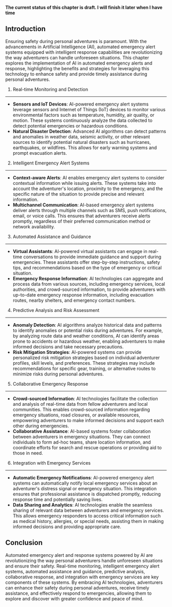 **The current status of this chapter is draft. I will finish it later when I have time**

Introduction
------------

Ensuring safety during personal adventures is paramount. With the advancements in Artificial Intelligence (AI), automated emergency alert systems equipped with intelligent response capabilities are revolutionizing the way adventurers can handle unforeseen situations. This chapter explores the implementation of AI in automated emergency alerts and response, highlighting the benefits and strategies for leveraging this technology to enhance safety and provide timely assistance during personal adventures.

1. Real-time Monitoring and Detection
-------------------------------------

* **Sensors and IoT Devices**: AI-powered emergency alert systems leverage sensors and Internet of Things (IoT) devices to monitor various environmental factors such as temperature, humidity, air quality, or motion. These systems continuously analyze the data collected to detect potential emergencies or hazardous conditions.
* **Natural Disaster Detection**: Advanced AI algorithms can detect patterns and anomalies in weather data, seismic activity, or other relevant sources to identify potential natural disasters such as hurricanes, earthquakes, or wildfires. This allows for early warning systems and prompt evacuation alerts.

2. Intelligent Emergency Alert Systems
--------------------------------------

* **Context-aware Alerts**: AI enables emergency alert systems to consider contextual information while issuing alerts. These systems take into account the adventurer's location, proximity to the emergency, and the specific nature of the situation to provide precise and relevant information.
* **Multichannel Communication**: AI-based emergency alert systems deliver alerts through multiple channels such as SMS, push notifications, email, or voice calls. This ensures that adventurers receive alerts promptly, regardless of their preferred communication method or network availability.

3. Automated Assistance and Guidance
------------------------------------

* **Virtual Assistants**: AI-powered virtual assistants can engage in real-time conversations to provide immediate guidance and support during emergencies. These assistants offer step-by-step instructions, safety tips, and recommendations based on the type of emergency or critical situation.
* **Emergency Response Information**: AI technologies can aggregate and process data from various sources, including emergency services, local authorities, and crowd-sourced information, to provide adventurers with up-to-date emergency response information, including evacuation routes, nearby shelters, and emergency contact numbers.

4. Predictive Analysis and Risk Assessment
------------------------------------------

* **Anomaly Detection**: AI algorithms analyze historical data and patterns to identify anomalies or potential risks during adventures. For example, by analyzing route data and weather conditions, AI can identify areas prone to accidents or hazardous weather, enabling adventurers to make informed decisions and take necessary precautions.
* **Risk Mitigation Strategies**: AI-powered systems can provide personalized risk mitigation strategies based on individual adventurer profiles, skill levels, and preferences. These strategies may include recommendations for specific gear, training, or alternative routes to minimize risks during personal adventures.

5. Collaborative Emergency Response
-----------------------------------

* **Crowd-sourced Information**: AI technologies facilitate the collection and analysis of real-time data from fellow adventurers and local communities. This enables crowd-sourced information regarding emergency situations, road closures, or available resources, empowering adventurers to make informed decisions and support each other during emergencies.
* **Collaborative Assistance**: AI-based systems foster collaboration between adventurers in emergency situations. They can connect individuals to form ad-hoc teams, share location information, and coordinate efforts for search and rescue operations or providing aid to those in need.

6. Integration with Emergency Services
--------------------------------------

* **Automatic Emergency Notifications**: AI-powered emergency alert systems can automatically notify local emergency services about an adventurer's distress signal or emergency situation. This integration ensures that professional assistance is dispatched promptly, reducing response time and potentially saving lives.
* **Data Sharing and Analytics**: AI technologies enable the seamless sharing of relevant data between adventurers and emergency services. This allows emergency responders to access critical information such as medical history, allergies, or special needs, assisting them in making informed decisions and providing appropriate care.

Conclusion
----------

Automated emergency alert and response systems powered by AI are revolutionizing the way personal adventurers handle unforeseen situations and ensure their safety. Real-time monitoring, intelligent emergency alert systems, automated assistance and guidance, predictive analysis, collaborative response, and integration with emergency services are key components of these systems. By embracing AI technologies, adventurers can enhance their safety during personal adventures, receive timely assistance, and effectively respond to emergencies, allowing them to explore and discover with greater confidence and peace of mind.
